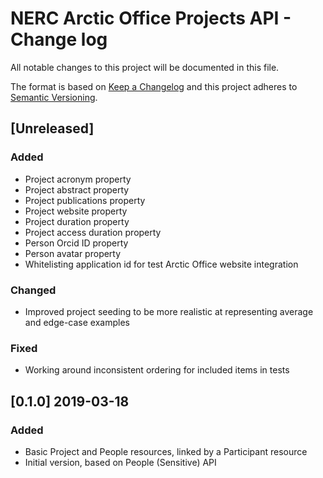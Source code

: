 # NERC Arctic Office Projects API - Change log

All notable changes to this project will be documented in this file.

The format is based on [Keep a Changelog](http://keepachangelog.com/en/1.0.0/)
and this project adheres to [Semantic Versioning](http://semver.org/spec/v2.0.0.html).

## [Unreleased]

### Added

* Project acronym property
* Project abstract property
* Project publications property
* Project website property
* Project duration property
* Project access duration property
* Person Orcid ID property
* Person avatar property
* Whitelisting application id for test Arctic Office website integration

### Changed

* Improved project seeding to be more realistic at representing average and edge-case examples

### Fixed

* Working around inconsistent ordering for included items in tests

## [0.1.0] 2019-03-18

### Added

* Basic Project and People resources, linked by a Participant resource
* Initial version, based on People (Sensitive) API
